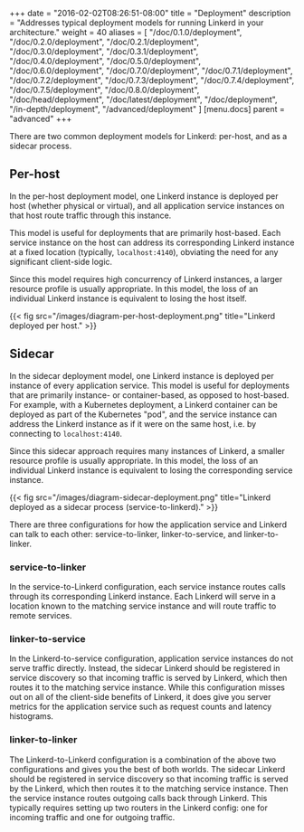 +++
date = "2016-02-02T08:26:51-08:00"
title = "Deployment"
description = "Addresses typical deployment models for running Linkerd in your architecture."
weight = 40
aliases = [
  "/doc/0.1.0/deployment",
  "/doc/0.2.0/deployment",
  "/doc/0.2.1/deployment",
  "/doc/0.3.0/deployment",
  "/doc/0.3.1/deployment",
  "/doc/0.4.0/deployment",
  "/doc/0.5.0/deployment",
  "/doc/0.6.0/deployment",
  "/doc/0.7.0/deployment",
  "/doc/0.7.1/deployment",
  "/doc/0.7.2/deployment",
  "/doc/0.7.3/deployment",
  "/doc/0.7.4/deployment",
  "/doc/0.7.5/deployment",
  "/doc/0.8.0/deployment",
  "/doc/head/deployment",
  "/doc/latest/deployment",
  "/doc/deployment",
  "/in-depth/deployment",
  "/advanced/deployment"
]
[menu.docs]
  parent = "advanced"
+++

There are two common deployment models for Linkerd: per-host, and as a sidecar
process.

## Per-host

In the per-host deployment model, one Linkerd instance is deployed per host
(whether physical or virtual), and all application service instances on that
host route traffic through this instance.

This model is useful for deployments that are primarily host-based.  Each
service instance on the host can address its corresponding Linkerd instance at
a fixed location (typically, `localhost:4140`), obviating the need for any
significant client-side logic.

Since this model requires high concurrency of Linkerd instances, a larger
resource profile is usually appropriate. In this model, the loss of an
individual Linkerd instance is equivalent to losing the host itself.

{{< fig src="/images/diagram-per-host-deployment.png" title="Linkerd deployed per host." >}}

## Sidecar

In the sidecar deployment model, one Linkerd instance is deployed per instance
of every application service. This model is useful for deployments that are
primarily instance- or container-based, as opposed to host-based. For example,
with a Kubernetes deployment, a Linkerd container can be deployed as part of
the Kubernetes "pod", and the service instance can address the Linkerd instance
as if it were on the same host, i.e. by connecting to `localhost:4140`.

Since this sidecar approach requires many instances of Linkerd, a smaller
resource profile is usually appropriate. In this model, the loss of an
individual Linkerd instance is equivalent to losing the corresponding service
instance.

{{< fig src="/images/diagram-sidecar-deployment.png" title="Linkerd deployed as a sidecar process (service-to-linkerd)." >}}

There are three configurations for how the application service and Linkerd can
talk to each other: service-to-linker, linker-to-service, and linker-to-linker.

### service-to-linker

In the service-to-Linkerd configuration, each service instance routes calls
through its corresponding Linkerd instance. Each Linkerd will serve in a
location known to the matching service instance and will route traffic to
remote services.

### linker-to-service

In the Linkerd-to-service configuration, application service instances do not
serve traffic directly.  Instead, the sidecar Linkerd should be registered in
service discovery so that incoming traffic is served by Linkerd, which then
routes it to the matching service instance.  While this configuration misses
out on all of the client-side benefits of Linkerd, it does give you server
metrics for the application service such as request counts and latency
histograms.

### linker-to-linker

The Linkerd-to-Linkerd configuration is a combination of the above two
configurations and gives you the best of both worlds.  The sidecar Linkerd
should be registered in service discovery so that incoming traffic is served by
the Linkerd, which then routes it to the matching service instance.  Then the
service instance routes outgoing calls back through Linkerd.  This
typically requires setting up two routers in the Linkerd config: one for
incoming traffic and one for outgoing traffic.
